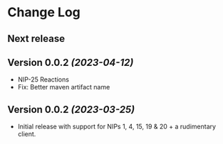 Change Log
==========

Next release
----------------------------

Version 0.0.2 *(2023-04-12)*
----------------------------

* NIP-25 Reactions
* Fix: Better maven artifact name 


Version 0.0.2 *(2023-03-25)*
----------------------------

* Initial release with support for NIPs 1, 4, 15, 19 & 20 + a rudimentary client.
